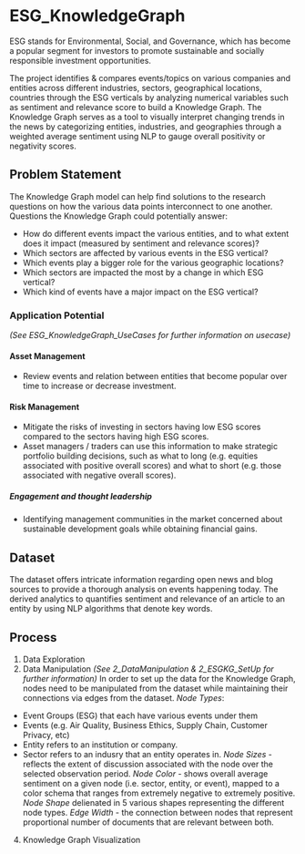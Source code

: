# ESG_KnowledgeGraph

ESG stands for Environmental, Social, and Governance, which has become a popular segment for investors to promote sustainable and socially responsible investment opportunities.

The project identifies & compares events/topics on various companies and entities across different industries, sectors, geographical locations, countries through the ESG verticals by analyzing numerical variables such as sentiment and relevance score to build a Knowledge Graph.
The Knowledge Graph serves as a tool to visually interpret changing trends in the news by categorizing entities, industries, and geographies through a weighted average sentiment using NLP to gauge overall positivity or negativity scores.

## Problem Statement
The Knowledge Graph model can help find solutions to the research questions on how the various data points interconnect to one another. Questions the Knowledge Graph could potentially answer:
- How do different events impact the various entities, and to what extent does it impact (measured by sentiment and relevance scores)?
- Which sectors are affected by various events in the ESG vertical?
- Which events play a bigger role for the various geographic locations?
- Which sectors are impacted the most by a change in which ESG vertical?
- Which kind of events have a major impact on the ESG vertical?

### Application Potential
_(See ESG_KnowledgeGraph_UseCases for further information on usecase)_
#### Asset Management
- Review events and relation between entities that become popular over time to increase or decrease investment.
 
#### Risk Management
- Mitigate the risks of investing in sectors having low ESG scores compared to the sectors having high ESG scores.
- Asset managers / traders can use this information to make strategic portfolio building decisions, such as what to long (e.g. equities associated with positive overall scores) and what to short (e.g. those associated with negative overall scores).
 
##### Engagement and thought leadership
- Identifying management communities in the market concerned about sustainable development goals while obtaining financial gains.


## Dataset 
The dataset offers intricate information regarding open news and blog sources to provide a thorough analysis on events happening today. The derived analytics to quantifies sentiment and relevance of an article to an entity by using NLP algorithms that denote key words. 

## Process
1. Data Exploration
2. Data Manipulation _(See 2_DataManipulation & 2_ESGKG_SetUp for further information)_
In order to set up the data for the Knowledge Graph, nodes need to be manipulated from the dataset while maintaining their connections via edges from the dataset. 
*Node Types*:
- Event Groups (ESG) that each have various events under them
- Events (e.g. Air Quality, Business Ethics, Supply Chain, Customer Privacy, etc)
- Entity refers to an institution or company.
- Sector refers to an indusry that an entity operates in.
*Node Sizes* - reflects the extent of discussion associated with the node over the selected observation period. 
*Node Color* - shows overall average sentiment on a given node (i.e. sector, entity, or event), mapped to a color schema that ranges from extremely negative to extremely positive.
*Node Shape* delienated in 5 various shapes representing the different node types.
*Edge Width* - the connection between nodes that represent proportional number of documents that are relevant between both. 
4. Knowledge Graph Visualization











